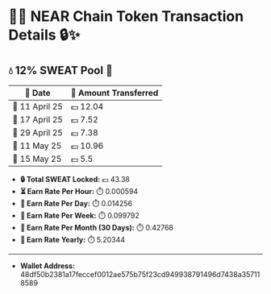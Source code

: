 # 🚀🌐 NEAR Chain Token Transaction Details 🔒✨

## 💧 12% SWEAT Pool 🌊
| 📅 Date        | 💸 Amount Transferred |
|----------------|-----------------------|
| 📆 11 April 25 | 💵 12.04             |
| 📆 17 April 25 | 💵 7.52              |
| 📆 29 April 25 | 💵 7.38              |
| 📆 11 May 25   | 💵 10.96             |
| 📆 15 May 25   | 💵 5.5               |

- **🔒 Total SWEAT Locked:** 💵 43.38 
- **⏳ Earn Rate Per Hour:** ⏱️ 0.000594
- **📆 Earn Rate Per Day:** ⏱️ 0.014256
- **📅 Earn Rate Per Week:** ⏱️ 0.099792
- **📆 Earn Rate Per Month (30 Days):** ⏱️ 0.42768
- **📆 Earn Rate Yearly:** ⏱️ 5.20344

---
- **Wallet Address:** 48df50b2381a17feccef0012ae575b75f23cd949938791496d7438a357118589
